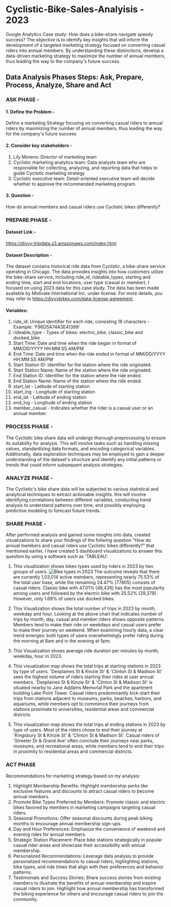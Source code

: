 # Cyclistic-Bike-Sales-Analyisis - 2023
Google Analytics Case study: How does a bike-share navigate speedy success? The objective is to identify key insights that will inform the development of a targeted marketing strategy focused on converting casual riders into annual members. By understanding these distinctions, develop a data-driven marketing strategy to maximize the number of annual members, thus leading the way to the company's future success.
## Data Analysis Phases Steps: Ask, Prepare, Process, Analyze, Share and Act
### ASK PHASE - 
#### 1. Define the Problem - 
  Define a marketing Strategy focusing on converting casual riders to annual riders by maximizing the number of annual members, thus leading the way for the company's future success
#### 2. Consider key stakeholders - 
  1. Lily Moreno: Director of marketing team
  2. Cyclistic marketing analytics team: Data analysts team who are responsible for collecting, analyzing, and reporting data that helps to guide Cyclistic marketing strategy
  3. Cyclistic executive team: Detail-oriented executive team will decide whether to approve the recommended marketing program.
#### 3. Question - 
  How do annual members and casual riders use Cyclistic bikes differently?
### PREPARE PHASE - 
#### Dataset Link - 
https://divvy-tripdata.s3.amazonaws.com/index.html
#### Dataset Description - 
The dataset contains historical ride data from Cyclistic, a bike-share service operating in Chicago. The data provides insights into how customers utilize the bike-share service, including ride_id, rideable_types, starting and ending time, start and end locations, user type (casual or member). I focused on using 2023 data for this case study. The data has been made available by Motivate International Inc. under license. For more details, you may refer to https://divvybikes.com/data-license-agreement. 
#### Variables:
1. ride_id: Unique identifier for each ride, consisting 16 characters - Example: 'F96D5A74A3E41399'
2. rideable_type - Types of bikes: electric_bike, classic_bike and docked_bike
3. Start Time: Date and time when the ride began in format of MM/DD/YYYY HH:MM:SS AM/PM
4. End Time: Date and time when the ride ended in format of MM/DD/YYYY HH:MM:SS AM/PM
5. Start Station ID: Identifier for the station where the ride originated.
6. Start Station Name: Name of the station where the ride originated.
7. End Station ID: Identifier for the station where the ride ended.
8. End Station Name: Name of the station where the ride ended.
9. start_lat - Latitude of starting station
10. start_lng - Longitude of starting station
11. end_lat - Latitude of ending station
12. end_lng - Longitude of ending station
13. member_casual - Indicates whether the rider is a casual user or an annual member.
### PROCESS PHASE - 
The Cyclistic bike share data will undergo thorough preprocessing to ensure its suitability for analysis. This will involve tasks such as handling missing values, standardizing data formats, and encoding categorical variables. Additionally, data exploration techniques may be employed to gain a deeper understanding of the dataset's structure and identify any initial patterns or trends that could inform subsequent analysis strategies.

### ANALYZE PHASE - 
The Cyclistic's bike share data will be subjected to various statistical and analytical techniques to extract actionable insights. this will involve identifying correlations between different variables, conducting trend analysis to understand patterns over time, and possibly employing predictive modeling to forecast future trends. 

### SHARE PHASE - 
After performed analysis and gained some insights into data, created visualizations to share your findings of the follwing question "How do annual members and casual riders use Cyclistic bikes differently?" that mentioned earlier, I have created 5 dashboard visualizations to answer this question by using a software such as 'TABLEAU'.
1. This visualization shows bikes types used by riders in 2023 by two groups of users.
  ![Bike types in 2023](https://github.com/Jyosna059/Cyclistic-Bike-Sales-Analyisis/assets/111238384/48619c73-c557-4dd0-a985-23b58dd7a06a)
  The outcome reveals that there are currently 1,03,014 active members, representing nearly 75.53% of the total user base, while the remaining 24.47% (77805) consists of casual riders. Classic bike with 47.01% (48,426) has the most popularity among users and followed by the electric bike with 25.52% (29,379). However, only 1.69% of users use docked bikes.
  
3. This Visualization shows the total number of trips in 2023 by month, weekday and hour.
  Looking at the above chart that indicates number of trips by month, day, casual and member riders shows opposite patterns. Members tend to make their ride on weekdays and casual users prefer to make their journey on weekend. When examining hourly data, a clear trend emerges: both types of users overwhelmingly prefer riding during the morning at 8am and in the evening at 5pm.

4. This Visualization shows average ride duration per minutes by month, weekday, hour in 2023.

5. This visualization map shows the total trips at starting stations in 2023 by type of users.
  'Desplaines St & Kinzie St' & 'Clinton St & Madison St' sees the highest volume of riders starting their rides at user annual members. 'Desplaines St & Kinzie St' & 'Clinton St & Madison St' is situated nearby to Jane Addams Memorial Park and the apartment building Lake Point Tower. Casual riders predominantly kick-start their trips from stations adjacent to museums, parks, beaches, harbors, and aquariums, while members opt to commence their journeys from stations proximate to universities, residential areas and commercial districts.

6. This visualization map shows the total trips at ending stations in 2023 by type of users.
  Most of the riders chose to end their journey at 'Kingsbury St & Kinzie St' & 'Clinton St & Madison St'. Casual riders of 'Streeter Dr & Grand Ave' often conclude their journeys near parks, museums, and recreational areas, while members tend to end their trips in proximity to residential areas and commercial districts.

### ACT PHASE
Recommendations for marketing strategy based on my analysis:
1. Highlight Membership Benefits: Highlight membership perks like exclusive features and discounts to attract casual riders to become annual members.
2. Promote Bike Types Preferred by Members: Promote classic and electric bikes favored by members in marketing campaigns targeting casual riders.
3. Seasonal Promotions: Offer seasonal discounts during peak biking months to encourage annual membership sign-ups.
4. Day and Hour Preferences: Emphasize the convenience of weekend and evening rides for annual members.
5. Strategic Station Placement: Place bike stations strategically in popular casual rider areas and showcase their accessibility with annual membership.
6. Personalized Recommendations: Leverage data analysis to provide personalized recommendations to casual riders, highlighting stations, bike types, and ride times that align with their preferences and behavior patterns.
7. Testimonials and Success Stories: Share success stories from existing members to illustrate the benefits of annual membership and inspire casual riders to join. Highlight how annual membership has transformed the biking experience for others and encourage casual riders to join the community.

